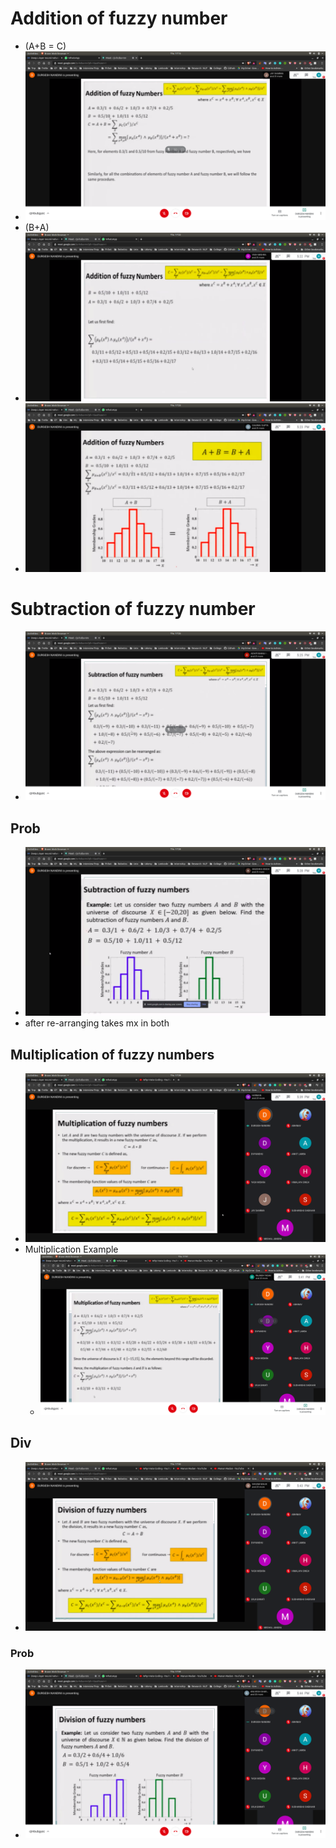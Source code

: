# Addition of fuzzy number
- (A+B = C)
- ![addition](addition.jpg)
- (B+A)
- ![ba](ba.jpg)
- ![sm](sm.jpg)

# Subtraction of fuzzy number
- ![sub](sub.jpg)

## Prob
- ![prob](prob.jpg)
- after re-arranging takes mx in both

## Multiplication of fuzzy numbers
- ![mul](mul.jpg)
- Multiplication Example
   - ![mul_eg](mul_eg.jpg)

## Div
- ![div](div.jpg)

### Prob
  - ![prob2](prob2.jpg)
